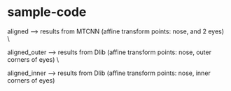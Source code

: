 # sample-code
aligned --> results from MTCNN (affine transform points: nose, and 2 eyes) \

aligned_outer --> results from Dlib (affine transform points: nose, outer corners of eyes) \

aligned_inner --> results from Dlib (affine transform points: nose, inner corners of eyes)
